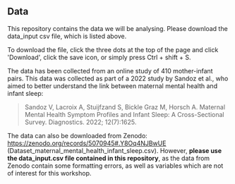 <!-- WELCOME  -->
## Data

This repository contains the data we will be analysing. Please download the data_input csv file, which is listed above.

To download the file, click the three dots at the top of the page and click 'Download', click the save icon, or simply press Ctrl + shift + S.

The data has been collected from an online study of 410 mother-infant pairs. This data was collected as part of a 2022 study by Sandoz et al., who aimed to better understand the link between maternal mental health and infant sleep:

> Sandoz V, Lacroix A, Stuijfzand S, Bickle Graz M, Horsch A. Maternal Mental Health Symptom Profiles and Infant Sleep: A Cross-Sectional Survey. Diagnostics. 2022; 12(7):1625.

The data can also be downloaded from Zenodo: https://zenodo.org/records/5070945#.Y8Oq4NJBwUE  (Dataset_maternal_mental_health_infant_sleep.csv). However, **please use the data_input.csv file contained in this repository**, as the data from Zenodo contain some formatting errors, as well as variables which are not of interest for this workshop.

